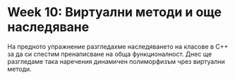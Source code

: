 # Week 10: Виртуални методи и още наследяване

На предното упражнение разгледахме наследяването на класове в C++ за да си спестим пренаписване на обща функционалност. Днес ще разгледаме така наречения динамичен полиморфизъм чрез виртуални методи. 

